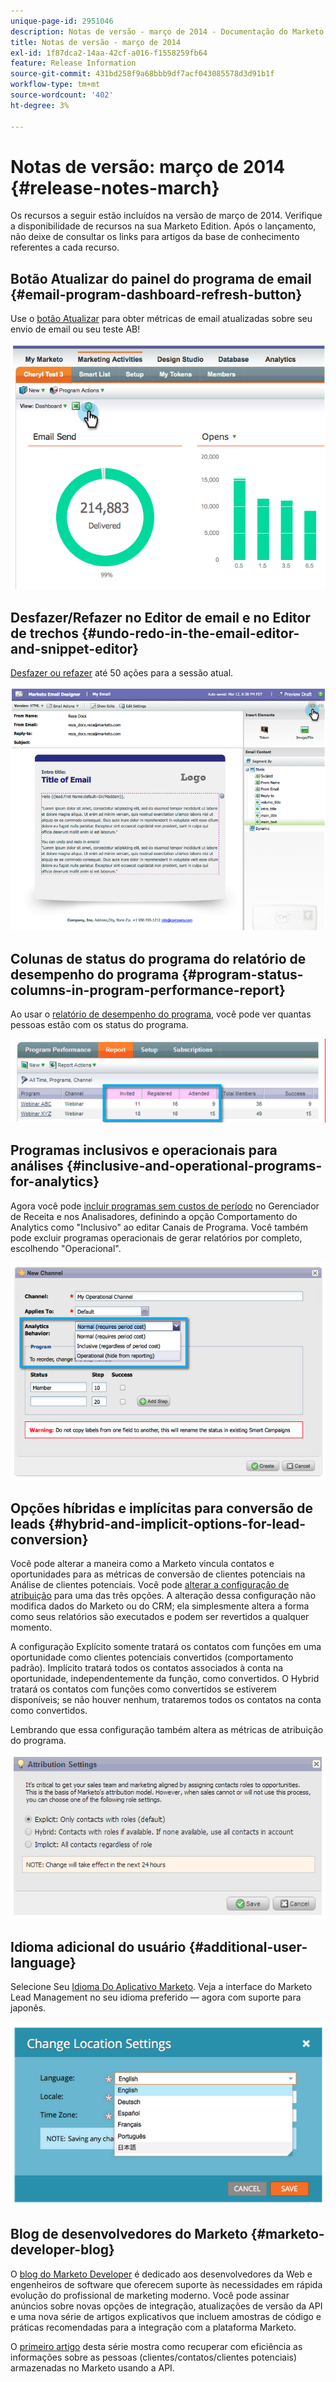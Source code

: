 ```yaml
---
unique-page-id: 2951046
description: Notas de versão - março de 2014 - Documentação do Marketo - Documentação do produto
title: Notas de versão - março de 2014
exl-id: 1f87dca2-14aa-42cf-a016-f1558259fb64
feature: Release Information
source-git-commit: 431bd258f9a68bbb9df7acf043085578d3d91b1f
workflow-type: tm+mt
source-wordcount: '402'
ht-degree: 3%

---
```


# Notas de versão: março de 2014 {#release-notes-march}

Os recursos a seguir estão incluídos na versão de março de 2014. Verifique a disponibilidade de recursos na sua Marketo Edition. Após o lançamento, não deixe de consultar os links para artigos da base de conhecimento referentes a cada recurso.

## Botão Atualizar do painel do programa de email {#email-program-dashboard-refresh-button}

Use o [botão Atualizar](/help/marketo/product-docs/email-marketing/email-programs/email-program-data/use-the-email-program-dashboard.md) para obter métricas de email atualizadas sobre seu envio de email ou seu teste AB!

![](assets/image2014-9-22-11-3a35-3a15.png)

## Desfazer/Refazer no Editor de email e no Editor de trechos {#undo-redo-in-the-email-editor-and-snippet-editor}

[Desfazer ou refazer](/help/marketo/product-docs/email-marketing/general/email-editor-2/edit-elements-in-an-email.md) até 50 ações para a sessão atual.

![](assets/image2014-9-22-11-3a35-3a40.png)

## Colunas de status do programa do relatório de desempenho do programa {#program-status-columns-in-program-performance-report}

Ao usar o [relatório de desempenho do programa](/help/marketo/product-docs/core-marketo-concepts/programs/program-performance-report/add-program-status-columns-to-a-program-report.md), você pode ver quantas pessoas estão com os status do programa.

![](assets/image2014-9-22-11-3a36-3a13.png)

## Programas inclusivos e operacionais para análises {#inclusive-and-operational-programs-for-analytics}

Agora você pode [incluir programas sem custos de período](/help/marketo/product-docs/reporting/revenue-cycle-analytics/program-analytics/make-a-program-without-a-period-cost-available-in-revenue-explorer-and-analyzers.md) no Gerenciador de Receita e nos Analisadores, definindo a opção Comportamento do Analytics como &quot;Inclusivo&quot; ao editar Canais de Programa. Você também pode excluir programas operacionais de gerar relatórios por completo, escolhendo &quot;Operacional&quot;.

![](assets/image2014-9-22-11-3a36-3a32.png)

## Opções híbridas e implícitas para conversão de leads {#hybrid-and-implicit-options-for-lead-conversion}

Você pode alterar a maneira como a Marketo vincula contatos e oportunidades para as métricas de conversão de clientes potenciais na Análise de clientes potenciais. Você pode [alterar a configuração de atribuição](/help/marketo/product-docs/administration/settings/change-attribution-settings-for-analytics.md) para uma das três opções. A alteração dessa configuração não modifica dados do Marketo ou do CRM; ela simplesmente altera a forma como seus relatórios são executados e podem ser revertidos a qualquer momento.

A configuração Explícito somente tratará os contatos com funções em uma oportunidade como clientes potenciais convertidos (comportamento padrão). Implícito tratará todos os contatos associados à conta na oportunidade, independentemente da função, como convertidos. O Hybrid tratará os contatos com funções como convertidos se estiverem disponíveis; se não houver nenhum, trataremos todos os contatos na conta como convertidos.

Lembrando que essa configuração também altera as métricas de atribuição do programa.

![](assets/image2014-9-22-11-3a36-3a51.png)

## Idioma adicional do usuário {#additional-user-language}

Selecione Seu [Idioma Do Aplicativo Marketo](/help/marketo/product-docs/administration/settings/select-your-language-locale-and-time-zone.md). Veja a interface do Marketo Lead Management no seu idioma preferido — agora com suporte para japonês.

![](assets/image2014-9-22-11-3a37-3a14.png)

## Blog de desenvolvedores do Marketo {#marketo-developer-blog}

O [blog do Marketo Developer](https://developers.marketo.com/blog/) é dedicado aos desenvolvedores da Web e engenheiros de software que oferecem suporte às necessidades em rápida evolução do profissional de marketing moderno. Você pode assinar anúncios sobre novas opções de integração, atualizações de versão da API e uma nova série de artigos explicativos que incluem amostras de código e práticas recomendadas para a integração com a plataforma Marketo.

O [primeiro artigo](https://developers.marketo.com/blog/retrieving-customer-and-prospect-information-from-marketo-using-the-api/) desta série mostra como recuperar com eficiência as informações sobre as pessoas (clientes/contatos/clientes potenciais) armazenadas no Marketo usando a API.
